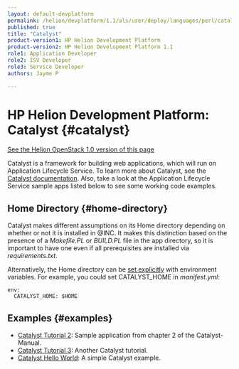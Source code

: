 ```yaml
---
layout: default-devplatform
permalink: /helion/devplatform/1.1/als/user/deploy/languages/perl/catalyst/
published: true
title: "Catalyst"
product-version1: HP Helion Development Platform
product-version2: HP Helion Development Platform 1.1
role1: Application Developer 
role2: ISV Developer
role3: Service Developer
authors: Jayme P

---
```

<!--PUBLISHED-->

# HP Helion Development Platform: Catalyst {#catalyst}
[See the Helion OpenStack 1.0 version of this page](/helion/devplatform/1.0/als/user/deploy/languages/catalyst/)

Catalyst is a framework for building web applications, which will run on
Application Lifecycle Service. To learn more about Catalyst, see the [Catalyst
documentation](https://metacpan.org/module/Catalyst). Also, take a look
at the Application Lifecycle Service sample apps listed below to see some working code
examples.

## Home Directory {#home-directory}
Catalyst makes different assumptions on its Home directory depending on
whether or not it is installed in @INC. It makes this distinction based
on the presence of a *Makefile.PL* or *BUILD.PL* file in the app
directory, so it is important to have one even if all prerequisites are
installed via *requirements.txt*.

Alternatively, the Home directory can be [set
explicitly](https://metacpan.org/module/Catalyst#Home) with environment
variables. For example, you could set CATALYST\_HOME in *manifest.yml*:

    env:
      CATALYST_HOME: $HOME

## Examples {#examples}

-   [Catalyst Tutorial
    2](https://github.com/Stackato-Apps/catalyst-tut2): Sample
    application from chapter 2 of the Catalyst-Manual.
-   [Catalyst Tutorial
    3](https://github.com/Stackato-Apps/catalyst-tut3): Another Catalyst
    tutorial.
-   [Catalyst Hello
    World](https://github.com/Stackato-Apps/catalyst-welcome): A simple
    Catalyst example.